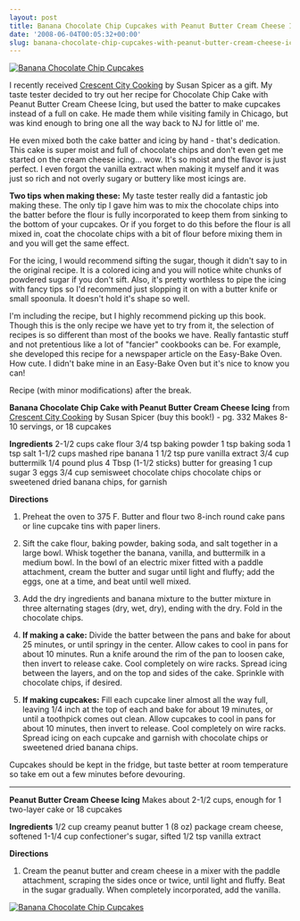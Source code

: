```yaml
---
layout: post
title: Banana Chocolate Chip Cupcakes with Peanut Butter Cream Cheese Icing
date: '2008-06-04T00:05:32+00:00'
slug: banana-chocolate-chip-cupcakes-with-peanut-butter-cream-cheese-icing
---
```

<a href="http://www.flickr.com/photos/kstar810/2543972518/"><img src="http://farm3.static.flickr.com/2138/2543972518_cf38d5427f.jpg?v=0" alt="Banana Chocolate Chip Cupcakes" /></a>

I recently received <a href="http://astore.amazon.com/thechocolatpe-20/detail/1400043891/002-0645533-5139217">Crescent City Cooking</a> by Susan Spicer as a gift. My taste tester decided to try out her recipe for Chocolate Chip Cake with Peanut Butter Cream Cheese Icing, but used the batter to make cupcakes instead of a full on cake. He made them while visiting family in Chicago, but was kind enough to bring one all the way back to NJ for little ol' me. 

He even mixed both the cake batter and icing by hand - that's dedication. This cake is super moist and full of chocolate chips and don't even get me started on the cream cheese icing... wow. It's so moist and the flavor is just perfect. I even forgot the vanilla extract when making it myself and it was just so rich and not overly sugary or buttery like most icings are. 

<strong>Two tips when making these:</strong>
My taste tester really did a fantastic job making these. The only tip I gave him was to mix the chocolate chips into the batter before the flour is fully incorporated to keep them from sinking to the bottom of your cupcakes. Or if you forget to do this before the flour is all mixed in, coat the chocolate chips with a bit of flour before mixing them in and you will get the same effect. 

For the icing, I would recommend sifting the sugar, though it didn't say to in the original recipe. It is a colored icing and you will notice white chunks of powdered sugar if you don't sift. Also, it's pretty worthless to pipe the icing with fancy tips so I'd recommend just slopping it on with a butter knife or small spoonula. It doesn't hold it's shape so well.

I'm including the recipe, but I highly recommend picking up this book. Though this is the only recipe we have yet to try from it, the selection of recipes is so different than most of the books we have. Really fantastic stuff and not pretentious like a lot of "fancier" cookbooks can be. For example, she developed this recipe for a newspaper article on the Easy-Bake Oven. How cute. I didn't bake mine in an Easy-Bake Oven but it's nice to know you can!

Recipe (with minor modifications) after the break.

<!--more-->

<strong>Banana Chocolate Chip Cake with Peanut Butter Cream Cheese Icing</strong>
from <a href="http://astore.amazon.com/thechocolatpe-20/detail/1400043891/002-0645533-5139217">Crescent City Cooking</a> by Susan Spicer (buy this book!) - pg. 332
Makes 8-10 servings, or 18 cupcakes

<strong>Ingredients</strong>
2-1/2 cups cake flour
3/4 tsp baking powder
1 tsp baking soda
1 tsp salt
1-1/2 cups mashed ripe banana 
1 1/2 tsp pure vanilla extract
3/4 cup buttermilk
1/4 pound plus 4 Tbsp (1-1/2 sticks) butter for greasing
1 cup sugar
3 eggs
3/4 cup semisweet chocolate chips
chocolate chips or sweetened dried banana chips, for garnish

<strong>Directions</strong>
1. Preheat the oven to 375 F. Butter and flour two 8-inch round cake pans or line cupcake tins with paper liners.
2. Sift the cake flour, baking powder, baking soda, and salt together in a large bowl. Whisk together the banana, vanilla, and buttermilk in a medium bowl. In the bowl of an electric mixer fitted with a paddle attachment, cream the butter and sugar until light and fluffy; add the eggs, one at a time, and beat until well mixed.
3. Add the dry ingredients and banana mixture to the butter mixture in three alternating stages (dry, wet, dry), ending with the dry. Fold in the chocolate chips. 

4. <strong>If making a cake:</strong> Divide the batter between the pans and bake for about 25 minutes, or until springy in the center. Allow cakes to cool in pans for about 10 minutes. Run a knife around the rim of the pan to loosen cake, then invert to release cake. Cool completely on wire racks. Spread icing between the layers, and on the top and sides of the cake. Sprinkle with chocolate chips, if desired.

4. <strong>If making cupcakes:</strong> Fill each cupcake liner almost all the way full, leaving 1/4 inch at the top of each and bake for about 19 minutes, or until a toothpick comes out clean. Allow cupcakes to cool in pans for about 10 minutes, then invert to release. Cool completely on wire racks. Spread icing on each cupcake and garnish with chocolate chips or sweetened dried banana chips.

Cupcakes should be kept in the fridge, but taste better at room temperature so take em out a few minutes before devouring.

---

<strong>Peanut Butter Cream Cheese Icing</strong>
Makes about 2-1/2 cups, enough for 1 two-layer cake or 18 cupcakes

<strong>Ingredients</strong>
1/2 cup creamy peanut butter
1 (8 oz) package cream cheese, softened
1-1/4 cup confectioner's sugar, sifted
1/2 tsp vanilla extract

<strong>Directions</strong>
1. Cream the peanut butter and cream cheese in a mixer with the paddle attachment, scraping the sides once or twice, until light and fluffy. Beat in the sugar gradually. When completely incorporated, add the vanilla.

<a href="http://flickr.com/photos/kstar810/2543973350/"><img src="http://farm4.static.flickr.com/3026/2543973350_3b7356fe92.jpg?v=0" alt="Banana Chocolate Chip Cupcakes" /></a>
